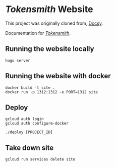 # *Tokensmith* Website

This project was originally cloned from, [Docsy](https://github.com/google/docsy).

Documentation for [*Tokensmith*](https://tokensmith.net).

## Running the website locally
```
hugo server
```

## Running the website with docker
```
docker build -t site .
docker run -p 1312:1312 -e PORT=1312 site
```

## Deploy
```
gcloud auth login
gcloud auth configure-docker

./deploy [PROJECT_ID]
```

## Take down site
```
gcloud run services delete site
```
